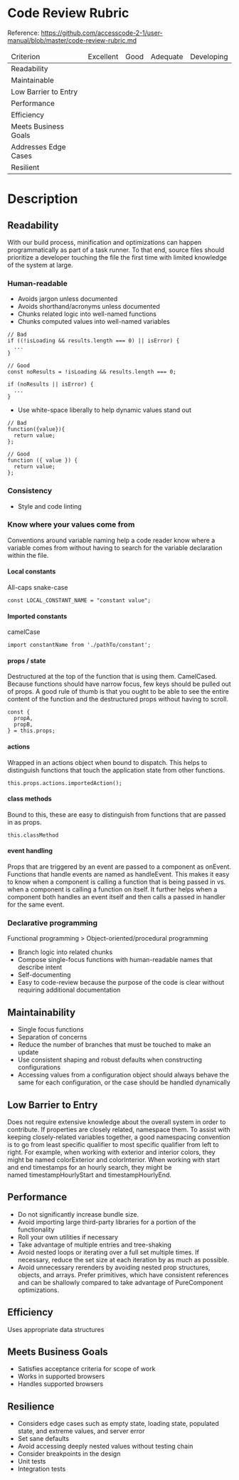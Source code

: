 # Code Review Rubric
Reference: https://github.com/accesscode-2-1/user-manual/blob/master/code-review-rubric.md

<table>
  <thead>
      <tr>
        <td>Criterion</td>
        <td>Excellent</td>
        <td>Good</td>
        <td>Adequate</td>
        <td>Developing</td>
      </tr>
  </thead>
  <tbody>
    <tr>
      <td>Readability</td>
      <td><!-- Excellent --></td>
      <td><!-- Good --></td>
      <td><!-- Adequate --></td>
      <td><!-- Developing --></td>
    </tr>
    <tr>
      <td>Maintainable</td>
      <td><!-- Excellent --></td>
      <td><!-- Good --></td>
      <td><!-- Adequate --></td>
      <td><!-- Developing --></td>
    </tr>
    <tr>
      <td>Low Barrier to Entry</td>
      <td><!-- Excellent --></td>
      <td><!-- Good --></td>
      <td><!-- Adequate --></td>
      <td><!-- Developing --></td>
    </tr>
    <tr>
      <td>Performance</td>
      <td><!-- Excellent --></td>
      <td><!-- Good --></td>
      <td><!-- Adequate --></td>
      <td><!-- Developing --></td>
    </tr>
    <tr>
      <td>Efficiency</td>
      <td><!-- Excellent --></td>
      <td><!-- Good --></td>
      <td><!-- Adequate --></td>
      <td><!-- Developing --></td>
    </tr>
    <tr>
      <td>Meets Business Goals</td>
      <td><!-- Excellent --></td>
      <td><!-- Good --></td>
      <td><!-- Adequate --></td>
      <td><!-- Developing --></td>
    </tr>
    <tr>
      <td>Addresses Edge Cases</td>
      <td><!-- Excellent --></td>
      <td><!-- Good --></td>
      <td><!-- Adequate --></td>
      <td><!-- Developing --></td>
    </tr>
    <tr>
      <td>Resilient</td>
      <td><!-- Excellent --></td>
      <td><!-- Good --></td>
      <td><!-- Adequate --></td>
      <td><!-- Developing --></td>
    </tr>
  </tbody>
</table>

# Description

## Readability
With our build process, minification and optimizations can happen programmatically as part of a task runner. To that end, source files should prioritize a developer touching the file the first time with limited knowledge of the system at large.

### Human-readable

* Avoids jargon unless documented
* Avoids shorthand/acronyms unless documented
* Chunks related logic into well-named functions
* Chunks computed values into well-named variables

```
// Bad
if ((!isLoading && results.length === 0) || isError) {
  ...
}
```

```
// Good
const noResults = !isLoading && results.length === 0;

if (noResults || isError) {
  ...
}
```

* Use white-space liberally to help dynamic values stand out


```
// Bad
function({value}){
  return value;
};
```
```
// Good
function ({ value }) {
  return value;
};
```

### Consistency

* Style and code linting

### Know where your values come from

Conventions around variable naming help a code reader know where a variable comes from without having to search for the variable declaration within the file.

#### Local constants

All-caps snake-case

```
const LOCAL_CONSTANT_NAME = "constant value";
```

#### Imported constants

camelCase

```
import constantName from './pathTo/constant';
```

#### props / state

Destructured at the top of the function that is using them. CamelCased. Because functions should have narrow focus, few keys should be pulled out of props. A good rule of thumb is that you ought to be able to see the entire content of the function and the destructured props without having to scroll.

```
const {
  propA,
  propB,
} = this.props;
```

#### actions

Wrapped in an actions object when bound to dispatch. This helps to distinguish functions that touch the application state from other functions.

```
this.props.actions.importedAction();
```

#### class methods

Bound to this, these are easy to distinguish from functions that are passed in as props.

```
this.classMethod
```

#### event handling 

Props that are triggered by an event are passed to a component as onEvent. Functions that handle events are named as handleEvent. This makes it easy to know when a component is calling a function that is being passed in vs. when a component is calling a function on itself. It further helps when a component both handles an event itself and then calls a passed in handler for the same event.

### Declarative programming

Functional programming > Object-oriented/procedural programming

* Branch logic into related chunks
* Compose single-focus functions with human-readable names that describe intent
* Self-documenting
* Easy to code-review because the purpose of the code is clear without requiring additional documentation


## Maintainability

* Single focus functions
* Separation of concerns
* Reduce the number of branches that must be touched to make an update
* Use consistent shaping and robust defaults when constructing configurations
* Accessing values from a configuration object should always behave the same for each configuration, or the case should be handled dynamically

## Low Barrier to Entry

Does not require extensive knowledge about the overall system in order to contribute. If properties are closely related, namespace them. To assist with keeping closely-related variables together, a good namespacing convention is to go from least specific qualifier to most specific qualifier from left to right. For example, when working with exterior and interior colors, they might be named colorExterior and colorInterior. When working with start and end timestamps for an hourly search, they might be named timestampHourlyStart and timestampHourlyEnd.

## Performance

* Do not significantly increase bundle size.
* Avoid importing large third-party libraries for a portion of the functionality
* Roll your own utilities if necessary
* Take advantage of multiple entries and tree-shaking
* Avoid nested loops or iterating over a full set multiple times. If necessary, reduce the set size at each iteration by as much as possible.
* Avoid unnecessary rerenders by avoiding nested prop structures, objects, and arrays. Prefer primitives, which have consistent references and can be shallowly compared to take advantage of PureComponent optimizations.

## Efficiency
Uses appropriate data structures

## Meets Business Goals

* Satisfies acceptance criteria for scope of work
* Works in supported browsers
* Handles supported browsers

## Resilience

* Considers edge cases such as empty state, loading state, populated state, and extreme values, and server error
* Set sane defaults
* Avoid accessing deeply nested values without testing chain
* Consider breakpoints in the design
* Unit tests
* Integration tests
